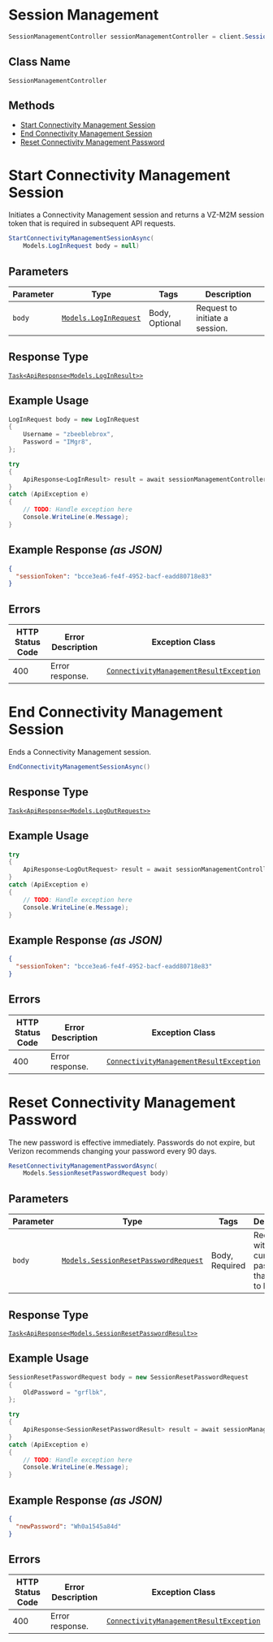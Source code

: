 # Session Management

```csharp
SessionManagementController sessionManagementController = client.SessionManagementController;
```

## Class Name

`SessionManagementController`

## Methods

* [Start Connectivity Management Session](../../doc/controllers/session-management.md#start-connectivity-management-session)
* [End Connectivity Management Session](../../doc/controllers/session-management.md#end-connectivity-management-session)
* [Reset Connectivity Management Password](../../doc/controllers/session-management.md#reset-connectivity-management-password)


# Start Connectivity Management Session

Initiates a Connectivity Management session and returns a VZ-M2M session token that is required in subsequent API requests.

```csharp
StartConnectivityManagementSessionAsync(
    Models.LogInRequest body = null)
```

## Parameters

| Parameter | Type | Tags | Description |
|  --- | --- | --- | --- |
| `body` | [`Models.LogInRequest`](../../doc/models/log-in-request.md) | Body, Optional | Request to initiate a session. |

## Response Type

[`Task<ApiResponse<Models.LogInResult>>`](../../doc/models/log-in-result.md)

## Example Usage

```csharp
LogInRequest body = new LogInRequest
{
    Username = "zbeeblebrox",
    Password = "IMgr8",
};

try
{
    ApiResponse<LogInResult> result = await sessionManagementController.StartConnectivityManagementSessionAsync(body);
}
catch (ApiException e)
{
    // TODO: Handle exception here
    Console.WriteLine(e.Message);
}
```

## Example Response *(as JSON)*

```json
{
  "sessionToken": "bcce3ea6-fe4f-4952-bacf-eadd80718e83"
}
```

## Errors

| HTTP Status Code | Error Description | Exception Class |
|  --- | --- | --- |
| 400 | Error response. | [`ConnectivityManagementResultException`](../../doc/models/connectivity-management-result-exception.md) |


# End Connectivity Management Session

Ends a Connectivity Management session.

```csharp
EndConnectivityManagementSessionAsync()
```

## Response Type

[`Task<ApiResponse<Models.LogOutRequest>>`](../../doc/models/log-out-request.md)

## Example Usage

```csharp
try
{
    ApiResponse<LogOutRequest> result = await sessionManagementController.EndConnectivityManagementSessionAsync();
}
catch (ApiException e)
{
    // TODO: Handle exception here
    Console.WriteLine(e.Message);
}
```

## Example Response *(as JSON)*

```json
{
  "sessionToken": "bcce3ea6-fe4f-4952-bacf-eadd80718e83"
}
```

## Errors

| HTTP Status Code | Error Description | Exception Class |
|  --- | --- | --- |
| 400 | Error response. | [`ConnectivityManagementResultException`](../../doc/models/connectivity-management-result-exception.md) |


# Reset Connectivity Management Password

The new password is effective immediately. Passwords do not expire, but Verizon recommends changing your password every 90 days.

```csharp
ResetConnectivityManagementPasswordAsync(
    Models.SessionResetPasswordRequest body)
```

## Parameters

| Parameter | Type | Tags | Description |
|  --- | --- | --- | --- |
| `body` | [`Models.SessionResetPasswordRequest`](../../doc/models/session-reset-password-request.md) | Body, Required | Request with current password that needs to be reset. |

## Response Type

[`Task<ApiResponse<Models.SessionResetPasswordResult>>`](../../doc/models/session-reset-password-result.md)

## Example Usage

```csharp
SessionResetPasswordRequest body = new SessionResetPasswordRequest
{
    OldPassword = "grflbk",
};

try
{
    ApiResponse<SessionResetPasswordResult> result = await sessionManagementController.ResetConnectivityManagementPasswordAsync(body);
}
catch (ApiException e)
{
    // TODO: Handle exception here
    Console.WriteLine(e.Message);
}
```

## Example Response *(as JSON)*

```json
{
  "newPassword": "Wh0a1545a84d"
}
```

## Errors

| HTTP Status Code | Error Description | Exception Class |
|  --- | --- | --- |
| 400 | Error response. | [`ConnectivityManagementResultException`](../../doc/models/connectivity-management-result-exception.md) |

